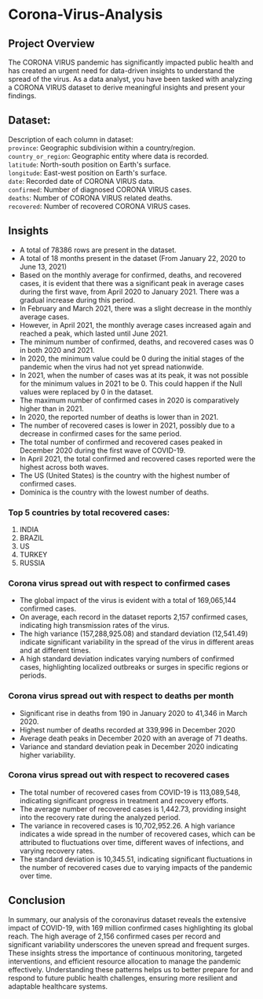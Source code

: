 # Corona-Virus-Analysis

## Project Overview
The CORONA VIRUS pandemic has significantly impacted public health and has created an urgent need for data-driven insights to understand the spread of the virus. As a data analyst, you have been tasked with analyzing a CORONA VIRUS dataset to derive meaningful insights and present your findings.

## Dataset:
Description of each column in dataset: <br>
`province`: Geographic subdivision within a country/region.<br>
`country_or_region`: Geographic entity where data is recorded.<br>
`latitude`: North-south position on Earth's surface.<br>
`longitude`: East-west position on Earth's surface.<br>
`date`: Recorded date of CORONA VIRUS data.<br>
`confirmed`: Number of diagnosed CORONA VIRUS cases.<br>
`deaths`: Number of CORONA VIRUS related deaths.<br>
`recovered`: Number of recovered CORONA VIRUS cases.

## Insights
- A total of 78386 rows are present in the dataset.
- A total of 18 months present in the dataset (From January 22, 2020 to June 13, 2021)
- Based on the monthly average for confirmed, deaths, and recovered cases, it is evident that there was a significant peak in average cases during the first wave, from April 2020 to January 2021. There was a gradual increase during this period. 
- In February and March 2021, there was a slight decrease in the monthly average cases. 
- However, in April 2021, the monthly average cases increased again and reached a peak, which lasted until June 2021.
- The minimum number of confirmed, deaths, and recovered cases was 0 in both 2020 and 2021.
- In 2020, the minimum value could be 0 during the initial stages of the pandemic when the virus had not yet spread nationwide.
- In 2021, when the number of cases was at its peak, it was not possible for the minimum values in 2021 to be 0. This could happen if the Null values were replaced by 0 in the dataset.
- The maximum number of confirmed cases in 2020 is comparatively higher than in 2021. 
- In 2020, the reported number of deaths is lower than in 2021.
- The number of recovered cases is lower in 2021, possibly due to a decrease in confirmed cases for the same period.
- The total number of confirmed and recovered cases peaked in December 2020 during the first wave of COVID-19.
- In April 2021, the total confirmed and recovered cases reported were the highest across both waves.
- The US (United States) is the country with the highest number of confirmed cases.
- Dominica is the country with the lowest number of deaths.

### Top 5 countries by total recovered cases:
1. INDIA
2. BRAZIL
3. US
4. TURKEY
5. RUSSIA

### Corona virus spread out with respect to confirmed cases
- The global impact of the virus is evident with a total of 169,065,144 confirmed cases. 
- On average, each record in the dataset reports 2,157 confirmed cases, indicating high transmission rates of the virus.
- The high variance (157,288,925.08) and standard deviation (12,541.49) indicate significant variability in the spread of the virus in different areas and at different times.
- A high standard deviation indicates varying numbers of confirmed cases, highlighting localized outbreaks or surges in specific regions or periods.

### Corona virus spread out with respect to deaths per month
- Significant rise in deaths from 190 in January 2020 to 41,346 in March 2020.
- Highest number of deaths recorded at 339,996 in December 2020
- Average death peaks in December 2020 with an average of 71 deaths.
- Variance and standard deviation peak in December 2020 indicating higher variability.

### Corona virus spread out with respect to recovered cases
- The total number of recovered cases from COVID-19 is 113,089,548, indicating significant progress in treatment and recovery efforts. 
- The average number of recovered cases is 1,442.73, providing insight into the recovery rate during the analyzed period.
- The variance in recovered cases is 10,702,952.26. A high variance indicates a wide spread in the number of recovered cases, which can be attributed to fluctuations over time, different waves of infections, and varying recovery rates.
- The standard deviation is 10,345.51, indicating significant fluctuations in the number of recovered cases due to varying impacts of the pandemic over time. 

## Conclusion
In summary, our analysis of the coronavirus dataset reveals the extensive impact of COVID-19, with 169 million confirmed cases highlighting its global reach. The high average of 2,156 confirmed cases per record and significant variability underscores the uneven spread and frequent surges. These insights stress the importance of continuous monitoring, targeted interventions, and efficient resource allocation to manage the pandemic effectively. Understanding these patterns helps us to better prepare for and respond to future public health challenges, ensuring more resilient and adaptable healthcare systems.










